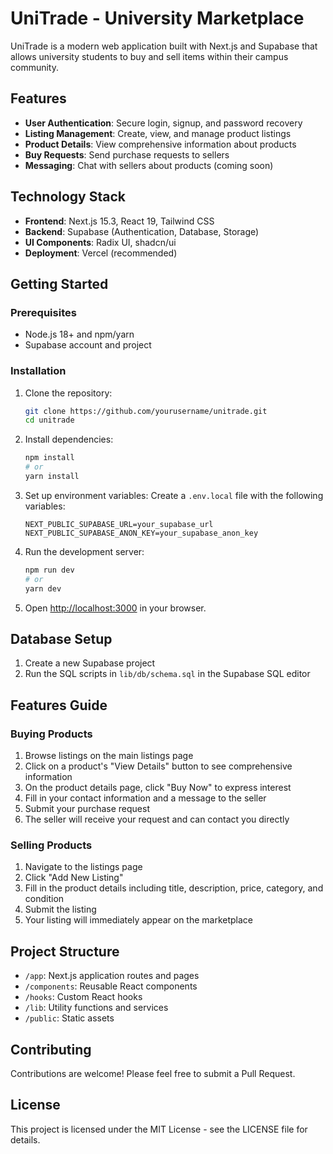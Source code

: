 # UniTrade - University Marketplace

UniTrade is a modern web application built with Next.js and Supabase that allows university students to buy and sell items within their campus community.

## Features

- **User Authentication**: Secure login, signup, and password recovery
- **Listing Management**: Create, view, and manage product listings
- **Product Details**: View comprehensive information about products
- **Buy Requests**: Send purchase requests to sellers
- **Messaging**: Chat with sellers about products (coming soon)

## Technology Stack

- **Frontend**: Next.js 15.3, React 19, Tailwind CSS
- **Backend**: Supabase (Authentication, Database, Storage)
- **UI Components**: Radix UI, shadcn/ui
- **Deployment**: Vercel (recommended)

## Getting Started

### Prerequisites

- Node.js 18+ and npm/yarn
- Supabase account and project

### Installation

1. Clone the repository:
   ```bash
   git clone https://github.com/yourusername/unitrade.git
   cd unitrade
   ```

2. Install dependencies:
   ```bash
   npm install
   # or
   yarn install
   ```

3. Set up environment variables:
   Create a `.env.local` file with the following variables:
   ```
   NEXT_PUBLIC_SUPABASE_URL=your_supabase_url
   NEXT_PUBLIC_SUPABASE_ANON_KEY=your_supabase_anon_key
   ```

4. Run the development server:
   ```bash
   npm run dev
   # or
   yarn dev
   ```

5. Open [http://localhost:3000](http://localhost:3000) in your browser.

## Database Setup

1. Create a new Supabase project
2. Run the SQL scripts in `lib/db/schema.sql` in the Supabase SQL editor

## Features Guide

### Buying Products

1. Browse listings on the main listings page
2. Click on a product's "View Details" button to see comprehensive information
3. On the product details page, click "Buy Now" to express interest
4. Fill in your contact information and a message to the seller
5. Submit your purchase request
6. The seller will receive your request and can contact you directly

### Selling Products

1. Navigate to the listings page
2. Click "Add New Listing"
3. Fill in the product details including title, description, price, category, and condition
4. Submit the listing
5. Your listing will immediately appear on the marketplace

## Project Structure

- `/app`: Next.js application routes and pages
- `/components`: Reusable React components
- `/hooks`: Custom React hooks
- `/lib`: Utility functions and services
- `/public`: Static assets

## Contributing

Contributions are welcome! Please feel free to submit a Pull Request.

## License

This project is licensed under the MIT License - see the LICENSE file for details.


